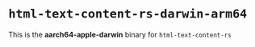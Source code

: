 # `html-text-content-rs-darwin-arm64`

This is the **aarch64-apple-darwin** binary for `html-text-content-rs`
